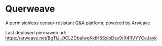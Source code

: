 # Querweave
A permisionless censor-resistant Q&A platform, powered by Arweave

Last deployed permaweb url: https://arweave.net/Bg11Jl_0CLZDbaIwgKkIH6SxjbDsy9rX4RVYYCeJeyk

